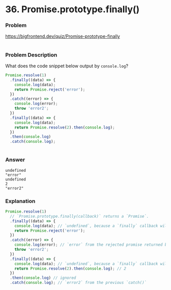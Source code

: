 # 36. Promise.prototype.finally()

### Problem

https://bigfrontend.dev/quiz/Promise-prototype-finally

#

### Problem Description

What does the code snippet below output by `console.log`?

```js
Promise.resolve(1)
  .finally((data) => {
    console.log(data);
    return Promise.reject('error');
  })
  .catch((error) => {
    console.log(error);
    throw 'error2';
  })
  .finally((data) => {
    console.log(data);
    return Promise.resolve(2).then(console.log);
  })
  .then(console.log)
  .catch(console.log);
```

#

### Answer

```
undefined
"error"
undefined
2
"error2"
```

### Explanation

```js
Promise.resolve(1)
  // `Promise.prototype.finally(callback)` returns a `Promise`.
  .finally((data) => {
    console.log(data); // `undefined`, because a `finally` callback will not receive any argument.
    return Promise.reject('error');
  })
  .catch((error) => {
    console.log(error); // `error` from the rejected promise returned by the previous `finally()`
    throw 'error2';
  })
  .finally((data) => {
    console.log(data); // `undefined`, because a `finally` callback will not receive any argument.
    return Promise.resolve(2).then(console.log); // 2
  })
  .then(console.log) // ignored
  .catch(console.log); // `error2` from the previous `catch()`
```
